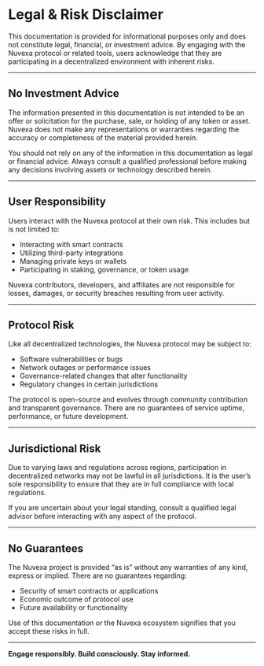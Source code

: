 # Legal & Risk Disclaimer

This documentation is provided for informational purposes only and does not constitute legal, financial, or investment advice. By engaging with the Nuvexa protocol or related tools, users acknowledge that they are participating in a decentralized environment with inherent risks.

---

## No Investment Advice

The information presented in this documentation is not intended to be an offer or solicitation for the purchase, sale, or holding of any token or asset. Nuvexa does not make any representations or warranties regarding the accuracy or completeness of the material provided herein.

You should not rely on any of the information in this documentation as legal or financial advice. Always consult a qualified professional before making any decisions involving assets or technology described herein.

---

## User Responsibility

Users interact with the Nuvexa protocol at their own risk. This includes but is not limited to:

- Interacting with smart contracts
- Utilizing third-party integrations
- Managing private keys or wallets
- Participating in staking, governance, or token usage

Nuvexa contributors, developers, and affiliates are not responsible for losses, damages, or security breaches resulting from user activity.

---

## Protocol Risk

Like all decentralized technologies, the Nuvexa protocol may be subject to:

- Software vulnerabilities or bugs
- Network outages or performance issues
- Governance-related changes that alter functionality
- Regulatory changes in certain jurisdictions

The protocol is open-source and evolves through community contribution and transparent governance. There are no guarantees of service uptime, performance, or future development.

---

## Jurisdictional Risk

Due to varying laws and regulations across regions, participation in decentralized networks may not be lawful in all jurisdictions. It is the user’s sole responsibility to ensure that they are in full compliance with local regulations.

If you are uncertain about your legal standing, consult a qualified legal advisor before interacting with any aspect of the protocol.

---

## No Guarantees

The Nuvexa project is provided “as is” without any warranties of any kind, express or implied. There are no guarantees regarding:

- Security of smart contracts or applications
- Economic outcome of protocol use
- Future availability or functionality

Use of this documentation or the Nuvexa ecosystem signifies that you accept these risks in full.

---

**Engage responsibly. Build consciously. Stay informed.**
